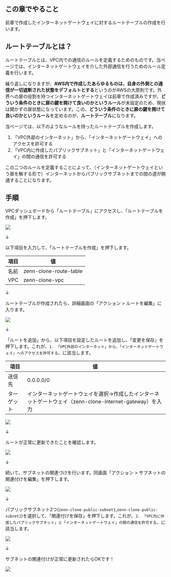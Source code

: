 ## この章でやること

前章で作成したインターネットゲートウェイに対するルートテーブルの作成を行います。

## ルートテーブルとは？

ルートテーブルとは、VPC内での通信のルールを定義するためのものです。当ページでは、インターネットゲートウェイを介した外部通信を行うためのルール定義を行います。

繰り返しになりますが、**AWS内で作成したあらゆるものは、自身の外側との通信が一切遮断された状態をデフォルトとする**というのがAWSの大原則です。外界への扉の役割を持つインターネットゲートウェイは前章で作成済みですが、**どういう条件のときに扉の鍵を開けて良いのかというルール**が未設定のため、現状は開かずの扉状態になっています。この、**どういう条件のときに扉の鍵を開けて良いのかというルール**を定めるのが、**ルートテーブル**になります。

当ページでは、以下のようなルールを持ったルートテーブルを作成します。

1. 「VPC外部のインターネット」から、「インターネットゲートウェイ」へのアクセスを許可する
2. 「VPC内に作成したパブリックサブネット」と「インターネットゲートウェイ」の間の通信を許可する

この二つのルールを定義することによって、（インターネットゲートウェイという扉を解する形で）インターネットからパブリックサブネットまでの間の道が開通することになります。

## 手順

VPCダッシュボードから「ルートテーブル」にアクセスし、「ルートテーブルを作成」を押下します。

![](https://storage.googleapis.com/zenn-user-upload/2a0c84d372b7-20230514.png)

↓

以下項目を入力して、「ルートテーブルを作成」を押下します。

|項目|値|
|---|---|
|名前|zenn-clone-route-table|
|VPC|zenn-clone-vpc|

↓

ルートテーブルが作成されたら、詳細画面の「アクション > ルートを編集」に入ります。

![](https://storage.googleapis.com/zenn-user-upload/ab83704fb595-20230514.png)

↓

「ルートを追加」から、以下項目を設定したルートを追加し、「変更を保存」を押下します。これが、`1. 「VPC外部のインターネット」から、「インターネットゲートウェイ」へのアクセスを許可する`、に該当します。

|項目|値|
|---|---|
|送信先|0.0.0.0/0|
|ターゲット|インターネットゲートウェイを選択→作成したインターネットゲートウェイ（zenn-clone-internet-gateway）を入力|

![](https://storage.googleapis.com/zenn-user-upload/4a549a648d54-20230514.png)

↓

ルートが正常に更新できたことを確認します。

![](https://storage.googleapis.com/zenn-user-upload/ed972c7d3c68-20230514.png)

↓

続いて、サブネットの関連づけを行います。同画面「アクション > サブネットの関連付けを編集」を押下します。

![](https://storage.googleapis.com/zenn-user-upload/516be1b11c96-20230520.png)

↓

パブリックサブネット2つ(`zenn-clone-public-subnet1`,`zenn-clone-public-subnet2`)を選択して、「関連付けを保存」を押下します。これが、`2. 「VPC内に作成したパブリックサブネット」と「インターネットゲートウェイ」の間の通信を許可する`、に該当します。

![](https://storage.googleapis.com/zenn-user-upload/2ae8d8ba0533-20230520.png)

↓

サブネットの関連付けが正常に更新されたらOKです！

![](https://storage.googleapis.com/zenn-user-upload/55172cc2e4f3-20230520.png)
